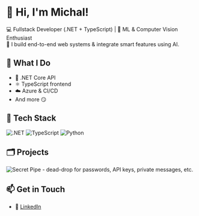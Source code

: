 # 👋 Hi, I'm Michal!

💻 Fullstack Developer (.NET + TypeScript) | 🤖 ML & Computer Vision Enthusiast  
🚀 I build end-to-end web systems & integrate smart features using AI.

## 🧠 What I Do
- 🔷 .NET Core API
- ⚛️ TypeScript frontend
- ☁️ Azure & CI/CD
- And more 😏
## 🔧 Tech Stack
![.NET](https://img.shields.io/badge/.NET-512BD4?logo=dotnet&logoColor=white)
![TypeScript](https://img.shields.io/badge/TypeScript-007ACC?logo=typescript)
![Python](https://img.shields.io/badge/Python-3670A0?logo=python)

## 🗂️ Projects 
![Secret Pipe](https://secret-pipe.pages.dev) - dead-drop for passwords, API keys, private messages, etc.

## 📫 Get in Touch
- 💼 [LinkedIn](https://linkedin.com/in/mlemiec)


<!--
**lemiecm/lemiecm** is a ✨ _special_ ✨ repository because its `README.md` (this file) appears on your GitHub profile.

Here are some ideas to get you started:

- 🔭 I’m currently working on ...
- 🌱 I’m currently learning ...
- 👯 I’m looking to collaborate on ...
- 🤔 I’m looking for help with ...
- 💬 Ask me about ...
- 📫 How to reach me: ...
- 😄 Pronouns: ...
- ⚡ Fun fact: ...
-->
